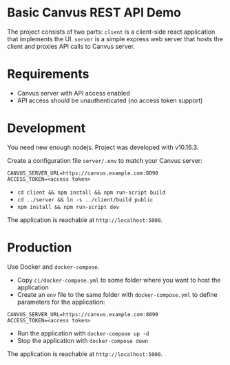 # Basic Canvus REST API Demo

The project consists of two parts: `client` is a client-side react application
that implements the UI. `server` is a simple express web server that hosts the
client and proxies API calls to Canvus server.

# Requirements

* Canvus server with API access enabled
* API access should be unauthenticated (no access token support)

# Development

You need new enough nodejs. Project was developed with v10.16.3.

Create a configuration file `server/.env` to match your Canvus server:

```
CANVUS_SERVER_URL=https://canvus.example.com:8090
ACCESS_TOKEN=<access token>
```

* `cd client && npm install && npm run-script build`
* `cd ../server && ln -s ../client/build public`
* `npm install && npm run-script dev`

The application is reachable at `http://localhost:5000`.

# Production

Use Docker and `docker-compose`.

* Copy `ci/docker-compose.yml` to some folder where you want to host the
  application
* Create an `env` file to the same folder with `docker-compose.yml` to define
  parameters for the application:

```
CANVUS_SERVER_URL=https://canvus.example.com:8090
ACCESS_TOKEN=<access token>
```

* Run the application with `docker-compose up -d`
* Stop the application with `docker-compose down`

The application is reachable at `http://localhost:5000`.
